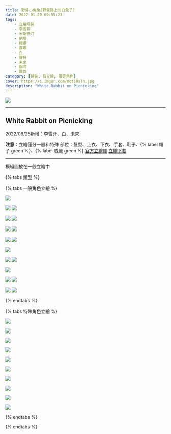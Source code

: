 ```yaml
---
title: 野餐小兔兔(野餐路上的白兔子)
date: 2022-01-20 09:55:23
tags:
    - 立繪時裝
    - 李雪菲
    - 米斯特汀
    - 納塔
    - 緹娜
    - 露娜
    - 白
    - 賽特
    - 未來
    - 銀河
    - 露西
category: [時裝, 有立繪, 限定角色]
cover: https://i.imgur.com/0qtiHslh.jpg
description: "White Rabbit on Picnicking"
---
```


[![](https://i.imgur.com/0qtiHslh.jpg)](https://i.imgur.com/0qtiHsl.jpg)

---
## White Rabbit on Picnicking

2022/08/25新增：李雪菲、白、未來

**注意**：立繪僅分一般和特殊
部位：髮型、上衣、下衣、手套、鞋子、{% label 帽子 green %}、{% label 威嚴 green %} 
[官方立繪庫](https://closers.nexon.com/Pds/FanSiteKit)
[立繪下載](https://closers.vod.nexoncdn.co.kr/site/fansitekit/Closers_FansiteKit_Rabbit_210323_pdabaa.zip)

---
模組圖放在一般立繪中

{% tabs 類型 %}
<!-- tab 一般立繪-->
{% tabs 一般角色立繪 %}
<!-- tab 李雪菲(Seulbi)-->
[![](https://i.imgur.com/4kghAbRh.png)](https://i.imgur.com/4kghAbR.png)
<!-- endtab -->
<!-- tab 米斯特汀(Tein)-->
[![](https://i.imgur.com/tRhQ1Hsh.jpg)](https://i.imgur.com/tRhQ1Hs.jpg)
[![](https://i.imgur.com/0PqyTYmh.png)](https://i.imgur.com/0PqyTYm.png)
<!-- endtab -->
<!-- tab 納塔(Nata)-->
[![](https://i.imgur.com/y7KLUbch.jpg)](https://i.imgur.com/y7KLUbc.jpg)
[![](https://i.imgur.com/cM5kEBSh.png)](https://i.imgur.com/cM5kEBS.png)
<!-- endtab -->
<!-- tab 緹娜(Tina)-->
[![](https://i.imgur.com/6TC4nrFh.jpg)](https://i.imgur.com/6TC4nrF.jpg)
[![](https://i.imgur.com/xt7lXuRh.png)](https://i.imgur.com/xt7lXuR.png)
<!-- endtab -->
<!-- tab 露娜(Luna)-->
[![](https://i.imgur.com/e96hQJCh.jpg)](https://i.imgur.com/e96hQJC.jpg)
[![](https://i.imgur.com/bkjcxH6h.png)](https://i.imgur.com/bkjcxH6.png)
<!-- endtab -->
<!-- tab 白(Bai)-->
[![](https://i.imgur.com/iT2SZuxh.png)](https://i.imgur.com/iT2SZux.png)
<!-- endtab -->
<!-- tab 賽特(Seth)-->
[![](https://i.imgur.com/3Ct5kP0h.jpg)](https://i.imgur.com/3Ct5kP0.jpg)
[![](https://i.imgur.com/qysiO23h.png)](https://i.imgur.com/qysiO23.png)
<!-- endtab -->
<!-- tab 未來(Mirae)-->
[![](https://i.imgur.com/EUzQHyeh.png)](https://i.imgur.com/EUzQHye.png)
<!-- endtab -->
<!-- tab 銀河(Eunha)-->
[![](https://i.imgur.com/7jkOvpFh.jpg)](https://i.imgur.com/7jkOvpF.jpg)
[![](https://i.imgur.com/MUEHQZih.png)](https://i.imgur.com/MUEHQZi.png)
<!-- endtab -->
<!-- tab 露西(Lucy)-->
[![](https://i.imgur.com/kDVpSoxh.jpg)](https://i.imgur.com/kDVpSox.jpg)
[![](https://i.imgur.com/sCsmHWAh.png)](https://i.imgur.com/sCsmHWA.png)
<!-- endtab -->
{% endtabs %}
<!-- endtab -->

<!-- tab 特殊立繪-->
{% tabs 特殊角色立繪 %}
<!-- tab 李雪菲(Seulbi)-->
[![](https://i.imgur.com/0DRRkGIh.png)](https://i.imgur.com/0DRRkGI.png)
<!-- endtab -->
<!-- tab 米斯特汀(Tein)-->
[![](https://i.imgur.com/xgsCDVoh.jpg)](https://i.imgur.com/xgsCDVo.jpg)
<!-- endtab -->
<!-- tab 納塔(Nata)-->
[![](https://i.imgur.com/cXTf2Kqh.jpg)](https://i.imgur.com/cXTf2Kq.jpg)
<!-- endtab -->
<!-- tab 緹娜(Tina)-->
[![](https://i.imgur.com/ajmJKABh.jpg)](https://i.imgur.com/ajmJKAB.jpg)
<!-- endtab -->
<!-- tab 露娜(Luna)-->
[![](https://i.imgur.com/v7QJAERh.jpg)](https://i.imgur.com/v7QJAER.jpg)
<!-- endtab -->
<!-- tab 白(Bai)-->
[![](https://i.imgur.com/yd3Jog1h.png)](https://i.imgur.com/yd3Jog1.png)
<!-- endtab -->
<!-- tab 賽特(Seth)-->
[![](https://i.imgur.com/7mJTS9Nh.jpg)](https://i.imgur.com/7mJTS9N.jpg)
<!-- endtab -->
<!-- tab 未來(Mirae)-->
[![](https://i.imgur.com/zstQx0Ah.png)](https://i.imgur.com/zstQx0A.png)
<!-- endtab -->
<!-- tab 銀河(Eunha)-->
[![](https://i.imgur.com/Zd68q7ch.jpg)](https://i.imgur.com/Zd68q7c.jpg)
<!-- endtab -->
<!-- tab 露西(Lucy)-->
[![](https://i.imgur.com/FsxdXDMh.jpg)](https://i.imgur.com/FsxdXDM.jpg)
<!-- endtab -->
{% endtabs %}
<!-- endtab -->
{% endtabs %}
